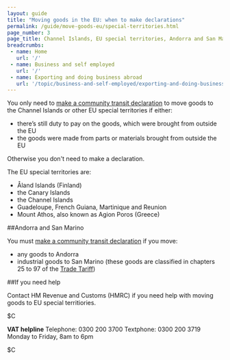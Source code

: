 ```yaml
---
layout: guide
title: "Moving goods in the EU: when to make declarations"
permalink: /guide/move-goods-eu/special-territories.html
page_number: 3
page_title: Channel Islands, EU special territories, Andorra and San Marino
breadcrumbs:
 - name: Home
   url: '/'
 - name: Business and self employed
   url: '/'
 - name: Exporting and doing business abroad
   url: '/topic/business-and-self-employed/exporting-and-doing-business-abroad.html'   
---
```


You only need to [make a community transit declaration](/guide/move-goods-eu/make-declaration.html) to move goods to the Channel Islands or other EU special territories if either:


- there’s still duty to pay on the goods, which were brought from outside the EU
- the goods were made from parts or materials brought from outside the EU

Otherwise you don't need to make a declaration.

The EU special territories are:

- Åland Islands (Finland)   
- the Canary Islands
- the Channel Islands
- Guadeloupe, French Guiana, Martinique and Reunion
- Mount Athos, also known as Agion Poros (Greece)  

##Andorra and San Marino

You must [make a community transit declaration](/guide/move-goods-eu/make-declaration.html) if you move:

- any goods to Andorra
- industrial goods to San Marino (these goods are classified in chapters 25 to 97 of the [Trade Tariff](/start/trade-tariff.html))

##If you need help

Contact HM Revenue and Customs (HMRC) if you need help with moving goods to EU special territiories.

$C

**VAT helpline**
Telephone: 0300 200 3700
Textphone: 0300 200 3719
Monday to Friday, 8am to 6pm

$C
